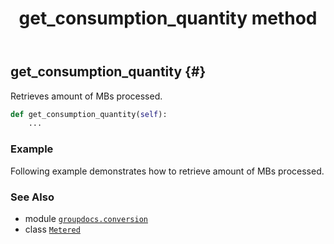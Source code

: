 ﻿---
title: get_consumption_quantity method
second_title: GroupDocs.Conversion for Python via .NET API References
description: 
type: docs
weight: 30
url: /python-net/groupdocs.conversion/metered/get_consumption_quantity/
is_root: false
---

## get_consumption_quantity {#}

Retrieves amount of MBs processed.



```python
def get_consumption_quantity(self):
    ...
```



### Example 


Following example demonstrates how to retrieve amount of MBs processed.



### See Also
* module [`groupdocs.conversion`](../../)
* class [`Metered`](/conversion/python-net/groupdocs.conversion/metered)
